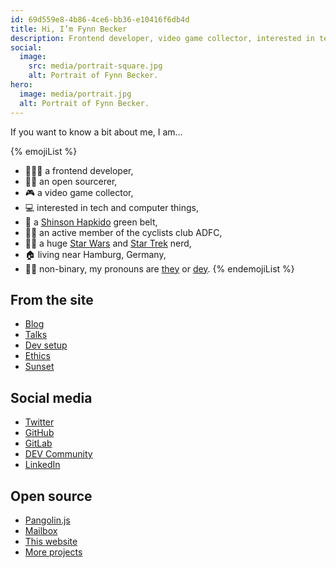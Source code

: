 ```yaml
---
id: 69d559e8-4b86-4ce6-bb36-e10416f6db4d
title: Hi, I’m Fynn Becker
description: Frontend developer, video game collector, interested in tech and computer things, cyclist, Shinson Hapkido 🥋, Star Wars and Star Trek 🖖🏻
social:
  image:
    src: media/portrait-square.jpg
    alt: Portrait of Fynn Becker.
hero:
  image: media/portrait.jpg
  alt: Portrait of Fynn Becker.
---
```


If you want to know a bit about me, I am…

{% emojiList %}
* 🧑🏻‍💻 a frontend developer,
* 🧙🏻 an open sourcerer,
* 🎮 a video game collector,
* 💻 interested in tech and computer things,
* 🥋 a [Shinson Hapkido](http://www.shinsonhapkido.org) green belt,
* 🚴🏻 an active member of the cyclists club ADFC,
* 🖖🏻 a huge [Star Wars](https://twitter.com/mvsde/status/1408409600643190788) and [Star Trek](https://twitter.com/mvsde/status/1400519056374046726) nerd,
* 🏠 living near Hamburg, Germany,
* 🏳️‍⚧️ non-binary, my pronouns are [they](https://en.pronouns.page/they) or [dey](https://de.pronouns.page/dey).
{% endemojiList %}

## From the site

* [Blog](/blog/)
* [Talks](/talks/)
* [Dev setup](/uses/)
* [Ethics](/ethics/)
* [Sunset](/sunset/)

## Social media

* [Twitter](https://twitter.com/mvsde)
* [GitHub](https://github.com/mvsde)
* [GitLab](https://gitlab.com/mvsde)
* [DEV Community](https://dev.to/fynn)
* [LinkedIn](https://linkedin.com/in/fynn)

## Open source

* [Pangolin.js](https://pangolinjs.org)
* [Mailbox](https://github.com/mvsde/mailbox)
* [This website](https://github.com/mvsde/website)
* [More projects](https://github.com/mvsde?tab=repositories)
